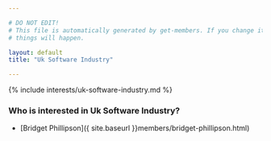 ```yaml
---

# DO NOT EDIT!
# This file is automatically generated by get-members. If you change it, bad
# things will happen.

layout: default
title: "Uk Software Industry"

---
```


{% include interests/uk-software-industry.md %}

### Who is interested in Uk Software Industry?


* [Bridget Phillipson]({ site.baseurl }}members/bridget-phillipson.html)
